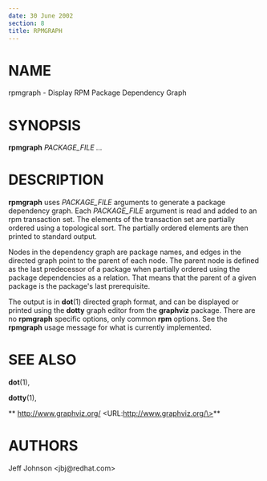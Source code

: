 ```yaml
---
date: 30 June 2002
section: 8
title: RPMGRAPH
---
```


NAME
====

rpmgraph - Display RPM Package Dependency Graph

SYNOPSIS
========

**rpmgraph** *PACKAGE\_FILE \...*

DESCRIPTION
===========

**rpmgraph** uses *PACKAGE\_FILE* arguments to generate a package
dependency graph. Each *PACKAGE\_FILE* argument is read and added to an
rpm transaction set. The elements of the transaction set are partially
ordered using a topological sort. The partially ordered elements are
then printed to standard output.

Nodes in the dependency graph are package names, and edges in the
directed graph point to the parent of each node. The parent node is
defined as the last predecessor of a package when partially ordered
using the package dependencies as a relation. That means that the parent
of a given package is the package\'s last prerequisite.

The output is in **dot**(1) directed graph format, and can be displayed
or printed using the **dotty** graph editor from the **graphviz**
package. There are no **rpmgraph** specific options, only common **rpm**
options. See the **rpmgraph** usage message for what is currently
implemented.

SEE ALSO
========

**dot**(1),

**dotty**(1),

** http://www.graphviz.org/ \<URL:http://www.graphviz.org/\>**

AUTHORS
=======

Jeff Johnson \<jbj\@redhat.com\>
